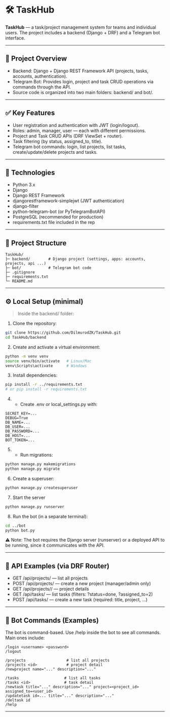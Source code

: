 # 🛠️ TaskHub

**TaskHub** — a task/project management system for teams and individual users. The project includes a backend (Django + DRF) and a Telegram bot interface.

---

## 📌 Project Overview
- Backend: Django + Django REST Framework API (projects, tasks, accounts, authentication).
- Telegram Bot: Provides login, project and task CRUD operations via commands through the API.
- Source code is organized into two main folders: backend/ and bot/.

---

## ✅ Key Features
- User registration and authentication with JWT (login/logout).
- Roles: admin, manager, user — each with different permissions.
- Project and Task CRUD APIs (DRF ViewSet + router).
- Task filtering (by status, assigned_to, title).
- Telegram bot commands: login, list projects, list tasks, create/update/delete projects and tasks.

---

## 🧾 Technologies
- Python 3.x
- Django
- Django REST Framework
- djangorestframework-simplejwt (JWT authentication)
- django-filter
- python-telegram-bot (or PyTelegramBotAPI)
- PostgreSQL (recommended for production)
- requirements.txt file included in the rep

---

## 📁 Project Structure
```
TaskHub/
├─ backend/        # Django project (settings, apps: accounts, projects, api ...)
├─ bot/            # Telegram bot code
├─ .gitignore
├─ requirements.txt
└─ README.md
```

---

## ⚙️ Local Setup (minimal)
> Inside the backend/ folder:

1. Clone the repository:
```bash
git clone https://github.com/DilmurodZK/TaskHub.git
cd TaskHub/backend
```

2. Create and activate a virtual environment:
```bash
python -m venv venv
source venv/bin/activate   # Linux/Mac
venv\Scripts\activate      # Windows
```

3. Install dependencies:
```bash
pip install -r ../requirements.txt
# or pip install -r requirements.txt
```

4. - Create .env or local_settings.py with:
```
SECRET_KEY=...
DEBUG=True
DB_NAME=...
DB_USER=...
DB_PASSWORD=...
DB_HOST=...
BOT_TOKEN=...
```

5. - Run migrations:
```bash
python manage.py makemigrations
python manage.py migrate
```

6. Create a superuser:
```bash
python manage.py createsuperuser
```

7. Start the server
```bash
python manage.py runserver
```

8. Run the bot (in a separate terminal):
```bash
cd ../bot
python bot.py
```
⚠️ Note: The bot requires the Django server (runserver) or a deployed API to be running, since it communicates with the API.

---

## 🔌 API Examples (via DRF Router)
- GET /api/projects/ — list all projects
- POST /api/projects/ — create a new project (manager/admin only)
- GET /api/projects/<id>/ — project details
- GET /api/tasks/ — list tasks (filters: ?status=done, ?assigned_to=2)
- POST /api/tasks/ — create a new task (required: title, project, …)

---

## 🤖 Bot Commands (Examples)
The bot is command-based. Use /help inside the bot to see all commands. Main ones include:
```
/login <username> <password>
/logout

/projects                  # list all projects
/projects <id>             # project detail
/newproject name="..." description="..."

/tasks                    # list all tasks
/tasks <id>               # task detail
/newtask title="..." description="..." project=<project_id> assigned_to=<user_id>
/updatetask id=... title="..." description="..."
/deltask id
/help
```

---
